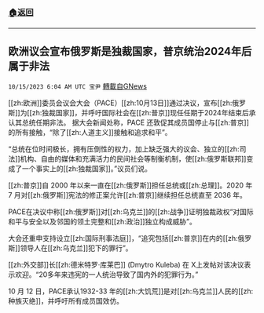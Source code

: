 ###  [:house:返回](README.md)
---


## 欧洲议会宣布俄罗斯是独裁国家，普京统治2024年后属于非法
`10/15/2023 6:04 AM UTC 宝尹` [轉載自GNews](https://gnews.org/articles/1835265)

[[zh:欧洲]]委员会议会大会（PACE）[[zh:10月13日]]通过决议，宣布[[zh:俄罗斯]]为[[zh:独裁国家]]，并呼吁国际社会在[[zh:普京]]现任任期于2024年结束后承认其总统任期非法。
据大会新闻处称，PACE 还敦促其成员国停止与[[zh:普京]]的所有接触，“除了[[zh:人道主义]]接触和追求和平”。

“总统在位时间极长，拥有压倒性的权力，加上缺乏强大的议会、独立的[[zh:司法]]机构、自由的媒体和充满活力的民间社会等制衡机制，使[[zh:俄罗斯联邦]]变成了一个事实上的[[zh:独裁国家]]。”议员们说。

[[zh:普京]]自 2000 年以来一直在[[zh:俄罗斯]]担任总统或[[zh:总理]]。2020 年 7 月对[[zh:俄罗斯]]宪法的修正案允许[[zh:普京]]继续担任总统直至 2036 年。

PACE在决议中称[[zh:俄罗斯]]对[[zh:乌克兰]]的[[zh:战争]]证明独裁政权“对国际和平与安全以及邻国的领土完整和[[zh:政治]]独立构成威胁”。

大会还重申支持设立[[zh:国际刑事法庭]]，“追究包括[[zh:普京]]在内的[[zh:俄罗斯]]领导人在[[zh:乌克兰]]犯下的罪行”。

[[zh:外交部]]长[[zh:德米特罗·库莱巴]] (Dmytro Kuleba) 在 X上发帖对该决议表示欢迎。“20多年来违宪的一人统治导致了国内外的犯罪行为。”

10 月 12 日，PACE承认1932-33 年的[[zh:大饥荒]]是对[[zh:乌克兰]]人民的[[zh:种族灭绝]]，并呼吁所有成员国效仿。

